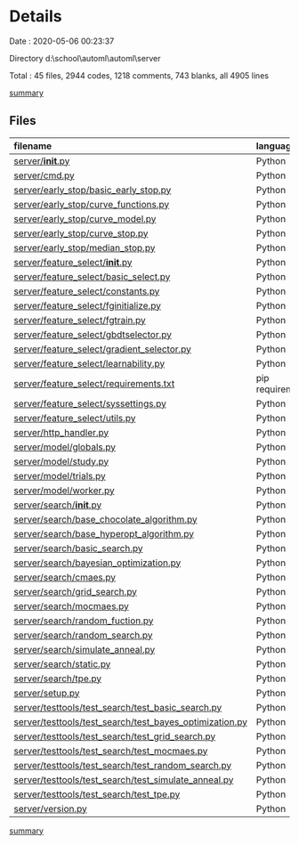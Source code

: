 # Details

Date : 2020-05-06 00:23:37

Directory d:\school\automl\automl\server

Total : 45 files,  2944 codes, 1218 comments, 743 blanks, all 4905 lines

[summary](results.md)

## Files
| filename | language | code | comment | blank | total |
| :--- | :--- | ---: | ---: | ---: | ---: |
| [server/__init__.py](/server/__init__.py) | Python | 10 | 3 | 1 | 14 |
| [server/cmd.py](/server/cmd.py) | Python | 43 | 1 | 17 | 61 |
| [server/early_stop/basic_early_stop.py](/server/early_stop/basic_early_stop.py) | Python | 14 | 8 | 4 | 26 |
| [server/early_stop/curve_functions.py](/server/early_stop/curve_functions.py) | Python | 75 | 176 | 30 | 281 |
| [server/early_stop/curve_model.py](/server/early_stop/curve_model.py) | Python | 153 | 168 | 16 | 337 |
| [server/early_stop/curve_stop.py](/server/early_stop/curve_stop.py) | Python | 26 | 0 | 13 | 39 |
| [server/early_stop/median_stop.py](/server/early_stop/median_stop.py) | Python | 20 | 0 | 10 | 30 |
| [server/feature_select/__init__.py](/server/feature_select/__init__.py) | Python | 1 | 0 | 0 | 1 |
| [server/feature_select/basic_select.py](/server/feature_select/basic_select.py) | Python | 19 | 16 | 4 | 39 |
| [server/feature_select/constants.py](/server/feature_select/constants.py) | Python | 53 | 27 | 21 | 101 |
| [server/feature_select/fginitialize.py](/server/feature_select/fginitialize.py) | Python | 381 | 131 | 112 | 624 |
| [server/feature_select/fgtrain.py](/server/feature_select/fgtrain.py) | Python | 154 | 32 | 43 | 229 |
| [server/feature_select/gbdtselector.py](/server/feature_select/gbdtselector.py) | Python | 53 | 53 | 17 | 123 |
| [server/feature_select/gradient_selector.py](/server/feature_select/gradient_selector.py) | Python | 346 | 238 | 48 | 632 |
| [server/feature_select/learnability.py](/server/feature_select/learnability.py) | Python | 304 | 152 | 74 | 530 |
| [server/feature_select/requirements.txt](/server/feature_select/requirements.txt) | pip requirements | 4 | 0 | 1 | 5 |
| [server/feature_select/syssettings.py](/server/feature_select/syssettings.py) | Python | 4 | 21 | 5 | 30 |
| [server/feature_select/utils.py](/server/feature_select/utils.py) | Python | 41 | 22 | 16 | 79 |
| [server/http_handler.py](/server/http_handler.py) | Python | 38 | 1 | 6 | 45 |
| [server/model/globals.py](/server/model/globals.py) | Python | 13 | 0 | 4 | 17 |
| [server/model/study.py](/server/model/study.py) | Python | 90 | 2 | 18 | 110 |
| [server/model/trials.py](/server/model/trials.py) | Python | 50 | 1 | 8 | 59 |
| [server/model/worker.py](/server/model/worker.py) | Python | 86 | 0 | 27 | 113 |
| [server/search/__init__.py](/server/search/__init__.py) | Python | 9 | 0 | 0 | 9 |
| [server/search/base_chocolate_algorithm.py](/server/search/base_chocolate_algorithm.py) | Python | 71 | 15 | 28 | 114 |
| [server/search/base_hyperopt_algorithm.py](/server/search/base_hyperopt_algorithm.py) | Python | 137 | 27 | 52 | 216 |
| [server/search/basic_search.py](/server/search/basic_search.py) | Python | 42 | 0 | 7 | 49 |
| [server/search/bayesian_optimization.py](/server/search/bayesian_optimization.py) | Python | 123 | 25 | 45 | 193 |
| [server/search/cmaes.py](/server/search/cmaes.py) | Python | 12 | 3 | 3 | 18 |
| [server/search/grid_search.py](/server/search/grid_search.py) | Python | 42 | 5 | 25 | 72 |
| [server/search/mocmaes.py](/server/search/mocmaes.py) | Python | 12 | 3 | 4 | 19 |
| [server/search/random_fuction.py](/server/search/random_fuction.py) | Python | 29 | 39 | 8 | 76 |
| [server/search/random_search.py](/server/search/random_search.py) | Python | 42 | 4 | 14 | 60 |
| [server/search/simulate_anneal.py](/server/search/simulate_anneal.py) | Python | 12 | 3 | 4 | 19 |
| [server/search/static.py](/server/search/static.py) | Python | 29 | 39 | 8 | 76 |
| [server/search/tpe.py](/server/search/tpe.py) | Python | 12 | 3 | 4 | 19 |
| [server/setup.py](/server/setup.py) | Python | 30 | 0 | 3 | 33 |
| [server/testtools/test_search/test_basic_search.py](/server/testtools/test_search/test_basic_search.py) | Python | 14 | 0 | 4 | 18 |
| [server/testtools/test_search/test_bayes_optimization.py](/server/testtools/test_search/test_bayes_optimization.py) | Python | 58 | 0 | 7 | 65 |
| [server/testtools/test_search/test_grid_search.py](/server/testtools/test_search/test_grid_search.py) | Python | 51 | 0 | 6 | 57 |
| [server/testtools/test_search/test_mocmaes.py](/server/testtools/test_search/test_mocmaes.py) | Python | 58 | 0 | 6 | 64 |
| [server/testtools/test_search/test_random_search.py](/server/testtools/test_search/test_random_search.py) | Python | 58 | 0 | 7 | 65 |
| [server/testtools/test_search/test_simulate_anneal.py](/server/testtools/test_search/test_simulate_anneal.py) | Python | 58 | 0 | 6 | 64 |
| [server/testtools/test_search/test_tpe.py](/server/testtools/test_search/test_tpe.py) | Python | 58 | 0 | 6 | 64 |
| [server/version.py](/server/version.py) | Python | 9 | 0 | 1 | 10 |

[summary](results.md)